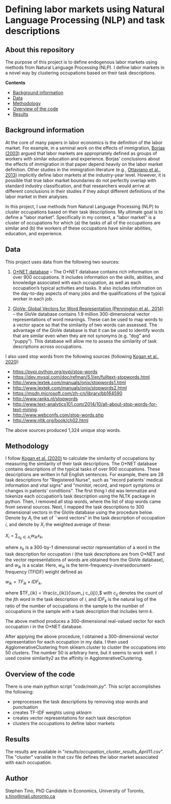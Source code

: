 
# Defining labor markets using Natural Language Processing (NLP) and task descriptions

## About this repository

The purpose of this project is to define endogenous labor markets using methods from Natural Language Processing (NLP). I define labor markets in a novel way by clustering occupations based on their task descriptions.

**Contents**

- [Background information](#Background-information)
- [Data](#Data)
- [Methodology](#Methodology)
- [Overview of the code](#Code)
- [Results](#Results)

## Background information

At the core of many papers in labor economics is the definition of the labor market. For example,
in a seminal work on the effects of immigration, [Borjas (2003)](https://doi.org/10.1162/003355303322552810) argued that labor markets are
appropriately defined as groups of workers with similar education and experience. Borjas’
conclusions about the effects of immigration in that paper depend heavily on the labor market
definition. Other studies in the immigration literature (e.g., [Ottaviano et al., 2013](https://doi.org/10.1257/aer.103.5.1925)) implicitly define
labor markets at the industry-year level. However, it is possible that true labor market
boundaries do not perfectly overlap with standard industry classification, and that researchers would arrive at different conclusions in their studies if they adopt different definitions of the
labor market in their analyses.

In this project, I use methods from Natural Language Processing (NLP) to cluster occupations based on their
task descriptions. My ultimate goal is to define a "labor market". Specifically in my context, a "labor market" is a
cluster of occupations for which (a) the tasks of all of the occupations are similar and (b) the
workers of these occupations have similar abilities, education, and experience.

## Data

This project uses data from the following two sources:

1. [O\*NET database](https://www.onetcenter.org/database.html) – The O\*NET database
contains rich information on over 900 occupations. It includes information on the skills,
abilities, and knowledge associated with each occupation, as well as each occupation’s
typical activities and tasks. It also includes information on the day-to-day aspects of many
jobs and the qualifications of the typical worker in each job.

2. [GloVe: Global Vectors for Word Representation (Pennington et al., 2014)](https://doi.org/10.3115/v1/D14-1162) – the GloVe
database contains 1.9 million 300-dimensional vector representations of word meanings.
These can be used to map words to a vector space so that the similarity of two words can
assessed. The advantage of the GloVe database is that it can be used to identify words that
are similar even when they are not synonyms (e.g. “dog” and “puppy”). This database will
allow me to assess the similarity of task descriptions across occupations.

I also used stop words from the following sources (following [Kogan et al., 2020](https://doi.org/10.2139/ssrn.3585676)):
- https://pypi.python.org/pypi/stop-words
- https://dev.mysql.com/doc/refman/5.1/en/fulltext-stopwords.html
- http://www.lextek.com/manuals/onix/stopwords1.html
- http://www.lextek.com/manuals/onix/stopwords2.html
- https://msdn.microsoft.com/zh-cn/library/bb164590
- http://www.ranks.nl/stopwords
- http://www.text-analytics101.com/2014/10/all-about-stop-words-for-text-mining.
- http://www.webconfs.com/stop-words.php
- http://www.nltk.org/book/ch02.html

The above sources produced 1,324 unique stop words.

## Methodology

I follow [Kogan et al. (2020)](https://doi.org/10.2139/ssrn.3585676) to calculate the similarity of occupations by measuring the similarity
of their task descriptions. The O\*NET database contains descriptions of the typical tasks of over
900 occupations. These descriptions are written in full English sentences. For example, there are
28 task descriptions for "Registered Nurse", such as "record patients' medical information and
vital signs" and "monitor, record, and report symptoms or changes in patients' conditions".
The first thing I did was lemmatize and tokenize each occupation’s task description using the
NLTK package in python. Then, I removed all stop words, where the list of stop words came from
several sources. Next, I mapped the task descriptions to 300 dimensional vectors
in the GloVe database using the procedure below.
Denote by $A_i$ the set of ``word vectors” in the task description of occupation 𝑖, and denote by $X_i$ the
weighted average of these:

$X_i = \sum_{x_k \in A_i} w_{ik} x_k,$

where $x_k$ is a 300-by-1 dimensional vector representation of a word in the task description for
occupation 𝑖 (the task descriptions are from O\*NET and the vector representations of words are obtained from the GloVe database), and $w_{ik}$ is a scalar. Here, $w_{ik}$ is the term-frequency-inversedocument-
frequency (TFIDF) weight defined as

$w_{ik} = TF_{ik} \times IDF_k,$

where $TF_{ik} = \frac{c_{ik}}{\sum_j c_{ij}},$ with $c_{ij}$ denotes the count of the $j$th word in the task description of $i$, and $IDF_k$ is the natural log of the ratio of the number of occupations in the sample to the number of occupations in the sample with a task description that includes term $k$.

The above method produces a 300-dimensional real-valued vector for each occupation i in the O\*NET database.

After applying the above procedure, I obtained a 300-dimensional vector representation for each occupation in my data. I then used AgglomerativeClustering from sklearn.cluster to cluster the occupations into 50 clusters. The number 50 is arbitrary here, but it seems to work well. I used cosine similarity2 as the affinity in AgglomerativeClustering.

## Overview of the code

There is one main python script "*code/main.py*". This script accomplishes the following:
- preprocesses the task descriptions by removing stop words and punctuation
- creates TF-IDF weights using *sklearn*
- creates vector representations for each task description
- clusters the occupations to define labor markets

## Results

The results are available in "*results/occupation_cluster_results_April11.csv*". The "cluster" variable in that csv file defines the labor market associated with each occupation. 

## Author
Stephen Tino, PhD Candidate in Economics, University of Toronto, s.tino@mail.utoronto.ca

